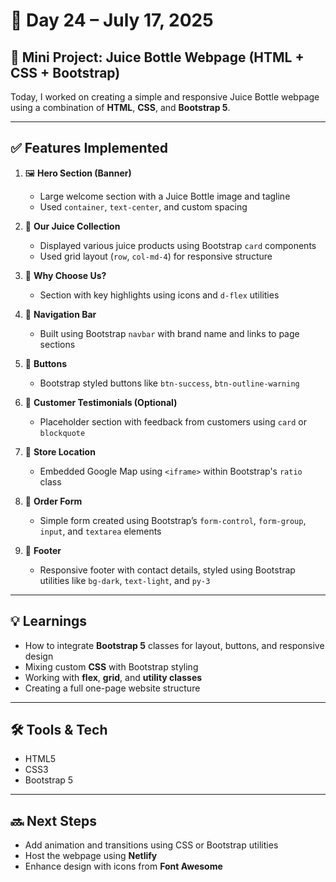 # 📅 Day 24 – July 17, 2025

## 🚀 Mini Project: Juice Bottle Webpage (HTML + CSS + Bootstrap)

Today, I worked on creating a simple and responsive Juice Bottle webpage using a combination of **HTML**, **CSS**, and **Bootstrap 5**.

---

## ✅ Features Implemented

1. 🖼️ **Hero Section (Banner)**  
   - Large welcome section with a Juice Bottle image and tagline
   - Used `container`, `text-center`, and custom spacing

2. 🥤 **Our Juice Collection**  
   - Displayed various juice products using Bootstrap `card` components
   - Used grid layout (`row`, `col-md-4`) for responsive structure

3. 🍊 **Why Choose Us?**  
   - Section with key highlights using icons and `d-flex` utilities

4. 🧃 **Navigation Bar**  
   - Built using Bootstrap `navbar` with brand name and links to page sections

5. 🔘 **Buttons**  
   - Bootstrap styled buttons like `btn-success`, `btn-outline-warning`

6. 🦄 **Customer Testimonials (Optional)**  
   - Placeholder section with feedback from customers using `card` or `blockquote`

7. 📍 **Store Location**  
   - Embedded Google Map using `<iframe>` within Bootstrap's `ratio` class

8. 📝 **Order Form**  
   - Simple form created using Bootstrap’s `form-control`, `form-group`, `input`, and `textarea` elements

9. 👣 **Footer**  
   - Responsive footer with contact details, styled using Bootstrap utilities like `bg-dark`, `text-light`, and `py-3`

---

## 💡 Learnings

- How to integrate **Bootstrap 5** classes for layout, buttons, and responsive design
- Mixing custom **CSS** with Bootstrap styling
- Working with **flex**, **grid**, and **utility classes**
- Creating a full one-page website structure

---

## 🛠️ Tools & Tech

- HTML5  
- CSS3  
- Bootstrap 5

---

## 🔜 Next Steps

- Add animation and transitions using CSS or Bootstrap utilities  
- Host the webpage using **Netlify**  
- Enhance design with icons from **Font Awesome**

